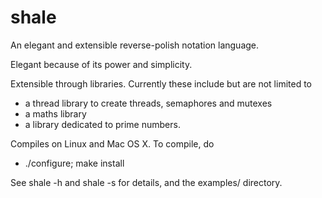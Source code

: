 # shale
An elegant and extensible reverse-polish notation language.

Elegant because of its power and simplicity.

Extensible through libraries. Currently these include but are not limited to

* a thread library to create threads, semaphores and mutexes
* a maths library
* a library dedicated to prime numbers.

Compiles on Linux and Mac OS X. To compile, do

* ./configure; make install

See shale -h and shale -s for details, and the examples/ directory.
